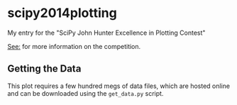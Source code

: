 scipy2014plotting
=================

My entry for the "SciPy John Hunter Excellence in Plotting Contest"

[See:](https://conference.scipy.org/scipy2014/participate/plotting_contest/) for more information on the competition.

Getting the Data
----------------
This plot requires a few hundred megs of data files, which are hosted online and can be downloaded using the `get_data.py` script.
